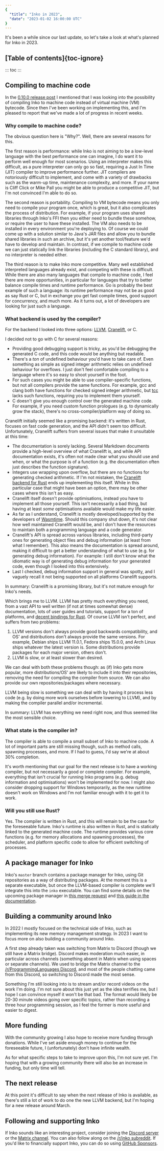 ```yaml
---
{
  "title": "Inko in 2023",
  "date": "2023-01-02 16:00:00 UTC"
}
---
```


It's been a while since our last update, so let's take a look at what's planned
for Inko in 2023.

## [Table of contents]{toc-ignore}

::: toc
:::

## Compiling to machine code

In the [0.10.0 release post](/news/inko-0-10-0-released/) I mentioned that I was
looking into the possibility of compiling Inko to machine code instead of
virtual machine (VM) bytecode. Since then I've been working on implementing
this, and I'm pleased to report that we've made a lot of progress in recent
weeks.

### Why compile to machine code?

The obvious question here is "Why?". Well, there are several reasons for this.

The first reason is performance: while Inko is not aiming to be a low-level
language with the best performance one can imagine, I do want it to perform well
enough for most scenarios. Using an interpreter makes this difficult, as a pure
interpreter can only go so fast, requiring a Just In Time (JIT) compiler to
improve performance further. JIT compilers are notoriously difficult to
implement, and come with a variety of drawbacks such as the warm-up time,
maintenance complexity, and more. If your name is Cliff Click or Mike Pall you
might be able to produce a competitive JIT, but I'm not convinced I'm able to do
so.

The second reason is portability. Compiling to VM bytecode means you only need
to compile your program once, which is great, but it also complicates the
process of distribution. For example, if your program uses shared libraries
through Inko's FFI then you either need to bundle these somehow, or require the
user to have these installed. The VM also needs to be installed in every
environment you're deploying to. Of course we could come up with a solution
similar to Java's JAR files and allow you to bundle shared libraries in such an
archive, but it's yet another tool/feature we'd have to develop and maintain. In
contrast, if we compile to machine code we can just statically link the
libraries (including the C standard library), and no interpreter is needed
either.

The third reason is to make Inko more competitive. Many well established
interpreted languages already exist, and competing with these is difficult.
While there are also many languages that compile to machine code, I feel there
are more opportunities, in particular for languages that try to better balance
compile times and runtime performance. Go is probably the best example of such a
language: its runtime performance may not be as good as say Rust or C, but in
exchange you get fast compile times, good support for concurrency, and much
more. As it turns out, a lot of developers are looking for just such a language.

### What backend is used by the compiler?

For the backend I looked into three options: [LLVM](https://llvm.org/),
[Cranelift](https://github.com/bytecodealliance/wasmtime/tree/main/cranelift),
or C.

I decided not to go with C for several reasons:

- Providing good debugging support is tricky, as you'd be debugging the
  generated C code, and this code would be anything but readable.
- There's a _ton_ of undefined behaviour you'd have to take care of. Even
  something as simple as signed integer arithmetic relies on undefined behaviour
  for overflows. I just don't feel comfortable compiling to a language where
  it's so easy to shoot yourself in the foot.
- For such cases you might be able to use compiler-specific functions, but not
  all compilers provide the same functions. For example, gcc and clang both have
  functions for checked signed integer arithmetic, but
  [tcc](https://en.wikipedia.org/wiki/Tiny_C_Compiler) lacks such functions,
  requiring you to implement them yourself.
- C doesn't give you enough control over the generated machine code. For
  example, if you need custom function prologues (e.g. to dynamically grow the
  stack), there's no cross-compiler/platform way of doing so.

Cranelift initially seemed like a promising backend: it's written in Rust,
focuses on fast code generation, and the API didn't seem too difficult.
Unfortunately, Cranelift suffers from several issues that make it unsuitable at
this time:

- The documentation is sorely lacking. Several Markdown documents provide a
  high-level overview of what Cranelift is, and while API documentation exists,
  it's often not made clear what you should use and when, or what the purpose is
  of a function (e.g. the documentation often just describes the function
  signature).
- Integers use wrapping upon overflow, but there are no functions for generating
  checked arithmetic. If I'm not mistaken, the [Cranelift backend for
  Rust](https://github.com/bjorn3/rustc_codegen_cranelift) ends up implementing
  this itself. While in this particular case that might have been an option,
  there may be other cases where this isn't as easy.
- Cranelift itself doesn't provide optimisations, instead you have to implement
  all those yourself. This isn't necessarily a bad thing, but having at least
  _some_ optimisations available would make my life easier.
- As far as I understand, Cranelift is mostly developed/supported by the
  developers of [Wasmtime](https://wasmtime.dev/). Should this company shut
  down, it's not clear how well maintained Cranelift would be, and I don't have
  the resources to maintain both a programming language and a code generator.
- Cranelift's API is spread across various libraries, including third-party ones
  for generating object files and debug information (at least from what I
  remember). This also means the documentation is spread around, making it
  difficult to get a better understanding of what to use (e.g. for generating
  debug information). For example: I still don't know what the idiomatic way is
  of generating debug information for your generated code, even though I looked
  into this extensively.
- Last I checked, debug information support in general was spotty, and I
  vaguely recall it not being supported on all platforms Cranelift supports.

In summary: Cranelift is a promising library, but it's not mature enough for
Inko's needs.

Which brings me to LLVM. LLVM has pretty much everything you need, from a vast
API to well written (if not at times somewhat dense) documentation, lots of user
guides and tutorials, support for a ton of platforms, and [decent bindings for
Rust](https://github.com/TheDan64/inkwell). Of course LLVM isn't perfect, and
suffers from two problems:

1. LLVM versions don't always provide good backwards compatibility, and OS' and
   distributions don't always provide the same versions. For example, Debian
   ships LLVM 11.0.1, Fedora ships 15.0.0, and Arch Linux ships whatever the
   latest version is. Some distributions provide packages for each major
   version, others don't.
1. LLVM is slow, or at least slower than desired.

We can deal with both these problems though: as (if) Inko gets more popular,
more distributions/OS' are likely to include it into their repositories,
removing the need for compiling the compiler from source. We can also provide
our own repositories/packages where necessary.

LLVM being slow is something we can deal with by having it process less code
(e.g. by doing more work ourselves before lowering to LLVM), and by making the
compiler parallel and/or incremental.

In summary: LLVM has everything we need right now, and thus seemed like the
most sensible choice.

### What state is the compiler in?

The compiler is able to compile a small subset of Inko to machine code. A lot of
important parts are still missing though, such as method calls, spawning
processes, and more. If I had to guess, I'd say we're at about 30% completion.

It's worth mentioning that our goal for the next release is to have a working
compiler, but not necessarily a good or complete compiler. For example,
everything that isn't crucial for running Inko programs (e.g. debug information
and optimisations) won't be implemented for now. I might also consider dropping
support for Windows temporarily, as the new runtime doesn't work on Windows and
I'm not familiar enough with it to get it to work.

### Will you still use Rust?

Yes. The compiler is written in Rust, and this will remain to be the case for
the foreseeable future. Inko's runtime is also written in Rust, and is statically
linked to the generated machine code. The runtime provides various core
functions (e.g. for memory allocations and spawning processes), the scheduler,
and platform specific code to allow for efficient switching of processes.

## A package manager for Inko

Inko's `master` branch contains a package manager for Inko, using Git
repositories as a way of distributing packages. At the moment this is a separate
executable, but once the LLVM-based compiler is complete we'll integrate this
into the `inko` executable. You can find some details on the upcoming package
manager in [this merge
request](https://gitlab.com/inko-lang/inko/-/merge_requests/125) and [this guide
in the
documentation](https://docs.inko-lang.org/manual/master/getting-started/modules/#using-ipm).

## Building a community around Inko

In 2022 I mostly focused on the technical side of Inko, such as implementing its
new memory management strategy. In 2023 I want to focus more on also building a
community around Inko.

A first step already taken was switching from Matrix to Discord (though we still
have a Matrix bridge). Discord makes moderation much easier, in particular
across channels (something absent in Matrix when using spaces or separate
channels). We used to bridge the Matrix channel to the [/r/ProgrammingLanguages
Discord](https://discord.com/invite/yqWzmkV), and most of the people chatting
came from this Discord, so switching to Discord made the most sense.

Something I'm still looking into is to stream and/or record videos on the work
I'm doing. I'm not sure about this just yet as the idea terrifies me, but
I hope I can convince myself it won't be that bad. The format would likely be
20-30 minute videos going over specific topics, rather than recording a three
hour programming session, as I feel the former is more useful and easier to
digest.

## More funding

With the community growing I also hope to receive more funding through
donations. While I've set aside enough money to continue for the foreseeable
future, I (unfortunately) don't have infinite wealth.

As for what specific steps to take to improve upon this, I'm not sure yet. I'm
hoping that with a growing community there will also be an increase in funding,
but only time will tell.

## The next release

At this point it's difficult to say when the next release of Inko is available,
as there's still a lot of work to do one the new LLVM backend, but I'm hoping
for a new release around March.

## Following and supporting Inko

If Inko sounds like an interesting project, consider joining the [Discord
server](https://discord.gg/seeURxHxCb) or the [Matrix
channel](https://matrix.to/#/#inko-lang:matrix.org). You can also follow along
on the [/r/inko subreddit](https://www.reddit.com/r/inko/). If you'd like to
financially support Inko, you can do so using [GitHub
Sponsors](https://github.com/sponsors/YorickPeterse).
